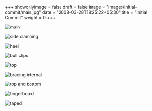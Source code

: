 +++
showonlyimage = false
draft = false
image = "images/initial-commit/main.jpg"
date = "2008-03-28T18:25:22+05:30"
title = "Initial Commit"
weight = 0
+++

<!--more-->

![main](/images/initial-commit/main.jpg)

![side clamping](/images/initial-commit/side_clamping.jpg)

![heel](/images/initial-commit/heel.jpg)

![bull clips](/images/initial-commit/bullclips.jpg)

![top](/images/initial-commit/top.jpg)

![bracing internal](/images/initial-commit/bracing_internal.jpg)

![top and bottom](/images/initial-commit/top_and_bottom.jpg)

![fingerboard](/images/initial-commit/fingerboard.jpg)

![taped](/images/initial-commit/taped.jpg)
